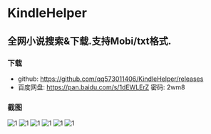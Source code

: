 # KindleHelper
## 全网小说搜索&下载.支持Mobi/txt格式.
### 下载
* github: https://github.com/qq573011406/KindleHelper/releases
* 百度网盘: https://pan.baidu.com/s/1dEWLErZ 密码: 2wm8
### 截图
![1](https://github.com/qq573011406/KindleHelper/raw/master/KindleHelper/resource/1.png)
![1](https://github.com/qq573011406/KindleHelper/raw/master/KindleHelper/resource/2.png)
![1](https://github.com/qq573011406/KindleHelper/raw/master/KindleHelper/resource/3.png)
![1](https://github.com/qq573011406/KindleHelper/raw/master/KindleHelper/resource/4.jpg)
![1](https://github.com/qq573011406/KindleHelper/raw/master/KindleHelper/resource/5.jpg)
![1](https://github.com/qq573011406/KindleHelper/raw/master/KindleHelper/resource/6.jpg)
